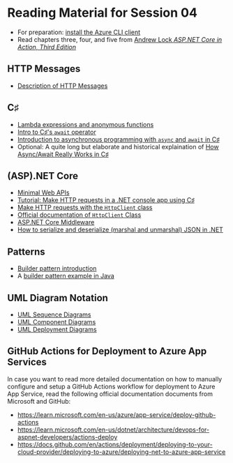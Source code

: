 # Reading Material for Session 04

* For preparation: [install the Azure CLI client](https://learn.microsoft.com/en-us/cli/azure/install-azure-cli)
* Read chapters three, four, and five from [Andrew Lock _ASP.NET Core in Action, Third Edition_](https://www.manning.com/books/asp-net-core-in-action-third-edition)


## HTTP Messages

* [Description of HTTP Messages](https://developer.mozilla.org/en-US/docs/Web/HTTP/Messages)


## C♯

* [Lambda expressions and anonymous functions](https://learn.microsoft.com/en-us/dotnet/csharp/language-reference/operators/lambda-expressions)
* [Intro to C♯'s `await` operator](https://learn.microsoft.com/en-us/dotnet/csharp/language-reference/operators/await)
* [Introduction to asynchronous programming with `async` and `await` in C♯](https://learn.microsoft.com/en-us/dotnet/csharp/asynchronous-programming/)
* Optional: A quite long but elaborate and historical explaination of [How Async/Await Really Works in C♯](https://devblogs.microsoft.com/dotnet/how-async-await-really-works/)

## (ASP).NET Core

* [Minimal Web APIs](https://learn.microsoft.com/en-us/aspnet/core/tutorials/min-web-api?view=aspnetcore-7.0&tabs=visual-studio-code)
* [Tutorial: Make HTTP requests in a .NET console app using C♯](https://learn.microsoft.com/en-us/dotnet/csharp/tutorials/console-webapiclient)
* [Make HTTP requests with the `HttpClient` class](https://learn.microsoft.com/en-us/dotnet/fundamentals/networking/http/httpclient)
* [Official documentation of `HttpClient` Class](https://learn.microsoft.com/en-us/dotnet/api/system.net.http.httpclient?view=net-7.0)
* [ASP.NET Core Middleware](https://learn.microsoft.com/en-us/aspnet/core/fundamentals/middleware/?view=aspnetcore-7.0)
* [How to serialize and deserialize (marshal and unmarshal) JSON in .NET](https://learn.microsoft.com/en-us/dotnet/standard/serialization/system-text-json/how-to?pivots=dotnet-7-0)


## Patterns

* [Builder pattern introduction](https://refactoring.guru/design-patterns/builder)
* A [builder pattern example in Java](https://www.digitalocean.com/community/tutorials/builder-design-pattern-in-java)


## UML Diagram Notation

* [UML Sequence Diagrams](https://www.uml-diagrams.org/sequence-diagrams.html)
* [UML Component Diagrams](https://www.uml-diagrams.org/component-diagrams.html)
* [UML Deployment Diagrams](https://www.uml-diagrams.org/deployment-diagrams-overview.html)


## GitHub Actions for Deployment to Azure App Services

In case you want to read more detailed documentation on how to manually configure and setup a GitHub Actions workflow for deployment to Azure App Service, read the following official documentation documents from Microsoft and GitHub:

* https://learn.microsoft.com/en-us/azure/app-service/deploy-github-actions
* https://learn.microsoft.com/en-us/dotnet/architecture/devops-for-aspnet-developers/actions-deploy
* https://docs.github.com/en/actions/deployment/deploying-to-your-cloud-provider/deploying-to-azure/deploying-net-to-azure-app-service
